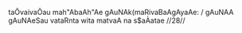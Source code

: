 taÔvaivaÔau mah"AbaAh"Ae gAuNAk(maRivaBaAgAyaAe: /
gAuNAA gAuNAeSau vataRnta wita matvaA na s$aÀatae //28//